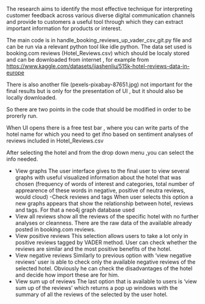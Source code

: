 The research aims to
 identify the most effective technique for interpreting customer feedback across various diverse digital communication channels and provide to customers a useful tool through which they can extract important information for products or interest.

The main code is in handle_booking_reviews_up_vader_csv_git.py file and can be run via a relevant python tool like idle python. 
The data set used is booking.com reviews (Hotel_Reviews.csv) which should be localy stored and can be downloaded from internet , for example from https://www.kaggle.com/datasets/jiashenliu/515k-hotel-reviews-data-in-europe

There is also another file (pexels-pixabay-87651.jpg) not important for the final results but is only for the presentation of UI , but it should also be locally downloaded. 

So there are two points in the code that should be modified in order to be prorerly run. 

When UI opens there is a free test bar , where you can write parts of the hotel name for which you need to get ifno based on sentiment analyses of reviews included in Hotel_Reviews.csv

After selecting the hotel and from the drop down menu ,you can select the info needed. 
 - View graphs
The user interface gives to the final user to view several graphs with useful visualized information about the hotel that was chosen (frequency of words of interest and categories, total number of apprearence of these words in negative, positive of neutra reviews, would cloud)
-Check reviews and tags
When user selects this option a new graphs appears that show the relationship between hotel, reviews and tags. For that a neo4j graph database used
- View all reviews
show all the reviews of the specific hotel with no further analyses or cleanness. There are the raw data of the available already posted in booking.com reviews.
- View positive reviews
This selection allows users to take a lot only in positive reviews tagged by VADER method. User can check whether the reviews are similar and the most positive benefits of the hotel.
- View negative reviews
Similarly to previous option with ‘view negative reviews’ user is able to check only the available negative reviews of the selected hotel. Obviously he can check the disadvantages of the hotel and decide how import these are for him.
- View sum up of reviews
The last option that is available to users is ‘view sum up of the reviews’ which returns a pop up windows with the summary of all the reviews of the selected by the user hotel.
